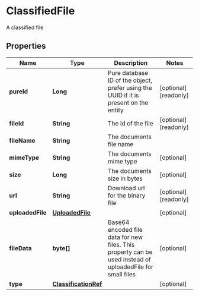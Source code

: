 

# ClassifiedFile

A classified file
## Properties

Name | Type | Description | Notes
------------ | ------------- | ------------- | -------------
**pureId** | **Long** | Pure database ID of the object, prefer using the UUID if it is present on the entity |  [optional] [readonly]
**fileId** | **String** | The id of the file |  [optional] [readonly]
**fileName** | **String** | The documents file name | 
**mimeType** | **String** | The documents mime type |  [optional]
**size** | **Long** | The documents size in bytes |  [optional]
**url** | **String** | Download url for the binary file |  [optional] [readonly]
**uploadedFile** | [**UploadedFile**](UploadedFile.md) |  |  [optional]
**fileData** | **byte[]** | Base64 encoded file data for new files. This property can be used instead of uploadedFile for small files |  [optional]
**type** | [**ClassificationRef**](ClassificationRef.md) |  |  [optional]



